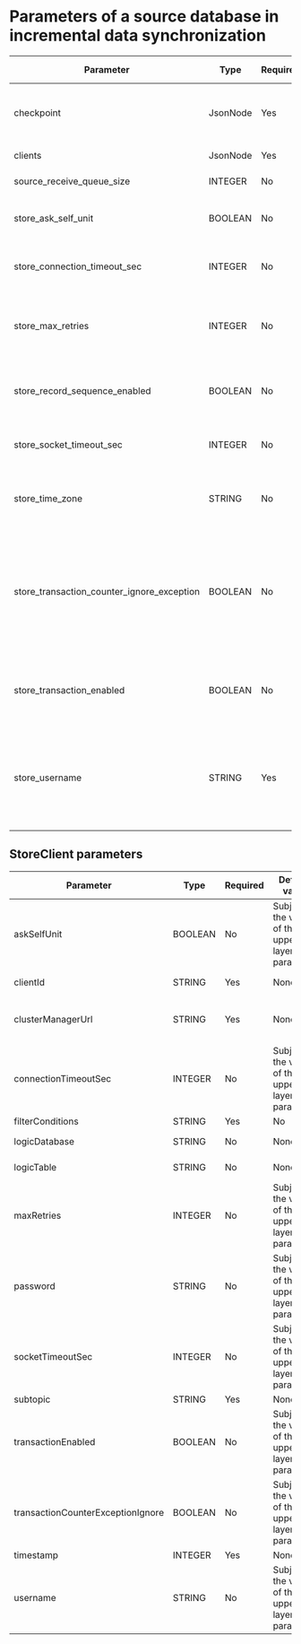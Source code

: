 # Parameters of a source database in incremental data synchronization

| Parameter | Type | Required | Default value | Description |
|--------------------------------------------|----------|------|--------|----------------------------------------------------------|
| checkpoint | JsonNode | Yes | None | The format is {"clientId": "timestamp", "clientId2": "timestamp"}.  |
| clients | JsonNode | Yes | None | The list of store clients.  |
| source_receive_queue_size | INTEGER | No | 8096 | The queue size.  |
| store_ask_self_unit | BOOLEAN | No | false | Indicates whether to mask other data.  |
| store_connection_timeout_sec | INTEGER | No | 120 | The store connection timeout period.  |
| store_max_retries | INTEGER | No | 3 | The maximum number of retries to pull data from a store.  |
| store_record_sequence_enabled | BOOLEAN | No | true | Specifies whether to enable sequence recording.  |
| store_socket_timeout_sec | INTEGER | No | 120 | The timeout period of store socket connections.  |
| store_time_zone | STRING | No | +08:00 | The time zone of the store from which data is pulled.  |
| store_transaction_counter_ignore_exception | BOOLEAN | No | false | Specifies whether to ignore exceptions during transaction calculation. It is a temporary parameter for new features.  |
| store_transaction_enabled | BOOLEAN | No | false | Specifies whether to enable sequence numbers for transactions.  |
| store_username | STRING | Yes | None | The password for pulling data from a store, which is the password of the consumer account in oms_cm.  |

## StoreClient parameters

| Parameter | Type | Required | Default value | Description |
|-----------------------------------|---------|------|------|-------------------------------|
| askSelfUnit | BOOLEAN | No | Subject to the value of the upper-layer parameter | Specifies whether to mask the traffic of other regions.  |
| clientId | STRING | Yes | None | The unique ID of the store client.  |
| clusterManagerUrl | STRING | Yes | None | The value is in the format of "address of the cluster manager.manager.host".  |
| connectionTimeoutSec | INTEGER | No | Subject to the value of the upper-layer parameter | The timeout period of client connections.  |
| filterConditions | STRING | Yes | No | The store whitelist.  |
| logicDatabase | STRING | No | None | The name of the logical database.  |
| logicTable | STRING | No | None | The name of the logical table.  |
| maxRetries | INTEGER | No | Subject to the value of the upper-layer parameter | The maximum number of connection retries.  |
| password | STRING | No | Subject to the value of the upper-layer parameter | The password for accessing Binlog.  |
| socketTimeoutSec | INTEGER | No | Subject to the value of the upper-layer parameter | The timeout period of client responses.  |
| subtopic | STRING | Yes | None | The subtopic.  |
| transactionEnabled | BOOLEAN | No | Subject to the value of the upper-layer parameter | Specifies whether to sort transactions by sequence number.  |
| transactionCounterExceptionIgnore | BOOLEAN | No | Subject to the value of the upper-layer parameter | Specifies whether to ignore transaction sorting exceptions.  |
| timestamp | INTEGER | Yes | None | The timestamp.  |
| username | STRING | No | Subject to the value of the upper-layer parameter | The username for accessing Binlog.  |
